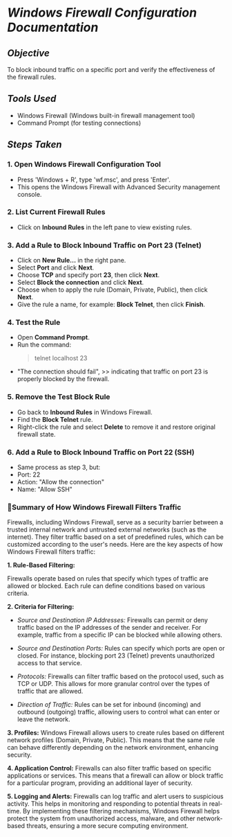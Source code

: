 # *Windows Firewall Configuration Documentation*

## *Objective*
To block inbound traffic on a specific port and verify the effectiveness of the firewall rules.

## *Tools Used*
- Windows Firewall (Windows built-in firewall management tool)
- Command Prompt (for testing connections)

## *Steps Taken*

### 1. Open Windows Firewall Configuration Tool
- Press 'Windows + R', type 'wf.msc', and press 'Enter'.
- This opens the Windows Firewall with Advanced Security management console.

### 2. List Current Firewall Rules
- Click on **Inbound Rules** in the left pane to view existing rules.

### 3. Add a Rule to Block Inbound Traffic on Port 23 (Telnet)
- Click on **New Rule...** in the right pane.
- Select **Port** and click **Next**.
- Choose **TCP** and specify port **23**, then click **Next**.
- Select **Block the connection** and click **Next**.
- Choose when to apply the rule (Domain, Private, Public), then click **Next**.
- Give the rule a name, for example: **Block Telnet**, then click **Finish**.

### 4. Test the Rule
- Open **Command Prompt**.
- Run the command: 
   > telnet localhost 23
- "The connection should fail", >> indicating that traffic on port 23 is properly blocked by the firewall.

### 5. Remove the Test Block Rule
- Go back to **Inbound Rules** in Windows Firewall.
- Find the **Block Telnet** rule.
- Right-click the rule and select **Delete** to remove it and restore original firewall state.

### 6. Add a Rule to Block Inbound Traffic on Port 22 (SSH)
- Same process as step 3, but:
- Port: 22
- Action: "Allow the connection"
- Name: "Allow SSH"

### 📖Summary of How Windows Firewall Filters Traffic
Firewalls, including Windows Firewall, serve as a security barrier between a trusted internal network and untrusted external networks (such as the internet). They filter traffic based on a set of predefined rules, which can be customized according to the user's needs. Here are the key aspects of how Windows Firewall filters traffic:

**1. Rule-Based Filtering:**

Firewalls operate based on rules that specify which types of traffic are allowed or blocked. 
Each rule can define conditions based on various criteria.

**2. Criteria for Filtering:**

- *Source and Destination IP Addresses:* Firewalls can permit or deny traffic based on the IP addresses of the sender and receiver. 
For example, traffic from a specific IP can be blocked while allowing others.

- *Source and Destination Ports:* Rules can specify which ports are open or closed. For instance, blocking port 23 (Telnet) prevents unauthorized access to that service.

- *Protocols:* Firewalls can filter traffic based on the protocol used, such as TCP or UDP. This allows for more granular control over the types of traffic that are allowed.

- *Direction of Traffic:* Rules can be set for inbound (incoming) and outbound (outgoing) traffic, allowing users to control what can enter or leave the network.

**3. Profiles:**
Windows Firewall allows users to create rules based on different network profiles (Domain, Private, Public). 
This means that the same rule can behave differently depending on the network environment, enhancing security.

**4. Application Control:**
Firewalls can also filter traffic based on specific applications or services. 
This means that a firewall can allow or block traffic for a particular program, providing an additional layer of security.

**5. Logging and Alerts:**
Firewalls can log traffic and alert users to suspicious activity. 
This helps in monitoring and responding to potential threats in real-time.
By implementing these filtering mechanisms, Windows Firewall helps protect the system from unauthorized access, malware, and other network-based threats, ensuring a more secure computing environment.
